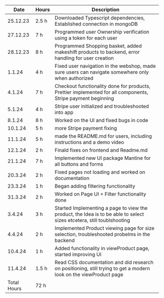 | Date        | Hours | Description                                                                                                           |
| ----------- | ----- | --------------------------------------------------------------------------------------------------------------------- |
| 25.12.23    | 2.5 h | Downloaded Typescript dependencies, Established connection in mongoDB                                                 |
| 27.12.23    | 7 h   | Programmed user Ownership verification using a token for each user                                                    |
| 28.12.23    | 8 h   | Programmed Shopping basket, added makeshift products to backend, error handling for user creation                     |
| 1.1.24      | 4 h   | Fixed user navigation in the webshop, made sure users can navigate somewhere only when authorized                     |
| 4.1.24      | 7 h   | Checkout functionality done for products, Prettier implemented for all components, Stripe payment beginning           |
| 5.1.24      | 4 h   | Stripe user initialized and troubleshooted into app                                                                   |
| 8.1.24      | 8 h   | Worked on the UI and fixed bugs in code                                                                               |
| 10.1.24     | 5 h   | more Stripe payment fixing                                                                                            |
| 11.1.24     | 5 h   | made the README.md for users, including instructions and a demo video                                                 |
| 12.1.24     | 2 h   | Finald fixes on frontend and Readme.md                                                                                |
| 21.1.24     | 7 h   | Implemented new UI package Mantine for all buttons and forms                                                          |
| 20.3.24     | 2 h   | Fixed pages not loading and worked on documentation                                                                   |
| 23.3.24     | 1 h   | Began adding filtering functionality                                                                                  |
| 31.3.24     | 2 h   | Worked on Page UI + Filter functionality done                                                                         |
| 3.4.24      | 3 h   | Started Implementing a page to view the product, the Idea is to be able to select sizes etcetera, still toublshooting |
| 4.4.24      | 2 h   | Implemented Product viewing page for size selection, troubleshooted probelms in the backend                           |
| 10.4.24     | 1 h   | Added functionality in viewProduct page, started improving UI                                                         |
| 11.4.24     | 1.5 h | Read CSS documentation and did research on positioning, still trying to get a modern look on the viewProduct page     |
| Total Hours | 72 h  |
